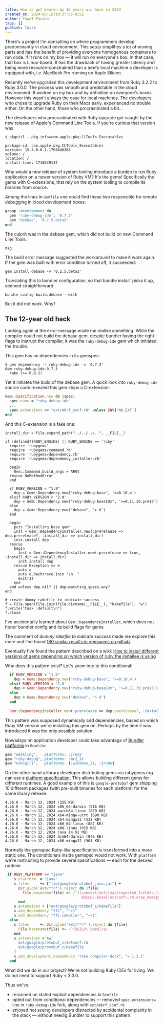 ```yaml
---
title: How to get beaten by 16 years old hack in 2024
created_at: 2024-03-15T10:37:05.835Z
author: Paweł Pacana
tags: []
publish: false
---
```


There's a project I'm consulting on where programmers develop predominantly in cloud environment. This setup simplifies a lot of moving parts and has the benefit of providing everyone homogenous containers to run code. If it runs on my box — it will run on everyone's box. In that case, that box is Linux-based. It has the drawback of having greater latency and being more resource-constrained than a beefy local machine a developer is equipped with, i.e. MacBook Pro running on Apple Silicon.

Recently we've upgraded this development environment from Ruby 3.2.2 to Ruby 3.0.0. The process was smooth and predictable in the cloud environment. It worked on my box and by definition on everyone's boxes. However this wasn't always the case for local machines. The developers who chose to upgrade Ruby on their Macs early, experienced no trouble either. On the other hand, those who procrastinated a bit...

The developers who procrastinated with Ruby upgrade got caught by the new release of Apple's Command Line Tools. If you're curious that version was:

```
$ pkgutil --pkg-info=com.apple.pkg.CLTools_Executables

package-id: com.apple.pkg.CLTools_Executables
version: 15.3.0.0.1.1708646388
volume: /
location: /
install-time: 1710339117
```

Why would a new release of system tooling introduce a burden to run Ruby application on a newer version of Ruby VM? It's the gems! Specifically the gems with C-extensions, that rely on the system tooling to compile its binaries from source.

Among the lines in `Gemfile` one could find these two responsible for remote debugging in cloud development boxes:

```ruby
group :development do
  gem 'ruby-debug-ide', '0.7.3'
  gem 'debase', '0.2.5.beta2'
end
```

The culprit was in the debase gem, which did not build on new Command Line Tools. 

```
msg
```

The build error message suggested the workaround to make it work again. If the gem was built with error condition turned off, it succeeded:

```
gem install debase -v '0.2.5.beta2' 
```

Translating this to bundler configuration, so that bundle install` picks it up, seemed straightforward:

```
bundle config build.debase --with
```

But it did not work. Why? 

## The 12-year old hack

Looking again at the error message made me realise something. While the compiler could not build the debase gem, despite bundler having the right flags to instruct the compiler, it was the `ruby-debug-ide` gem which initiated the trouble.

This gem has no dependencies in its gemspec:
```
$ gem dependency -r ruby-debug-ide -v '0.7.3'
Gem ruby-debug-ide-0.7.3
  rake (>= 0.8.1)
```

Yet it initiates the build of the debase gem. A quick look into `ruby-debug-ide` source code revealed this gem ships a C-extension:

```ruby
Gem::Specification.new do |spec|
  spec.name = "ruby-debug-ide"
  ...
  spec.extensions << "ext/mkrf_conf.rb" unless ENV['NO_EXT']
end
```

And this C-extension is a fake one:

```
install_dir = File.expand_path("../../../..", __FILE__)

if !defined?(RUBY_ENGINE) || RUBY_ENGINE == 'ruby'
  require 'rubygems'
  require 'rubygems/command.rb'
  require 'rubygems/dependency.rb'
  require 'rubygems/dependency_installer.rb'

  begin
    Gem::Command.build_args = ARGV
  rescue NoMethodError
  end

  if RUBY_VERSION < "1.9"
    dep = Gem::Dependency.new("ruby-debug-base", '>=0.10.4')
  elsif RUBY_VERSION < '2.0'
    dep = Gem::Dependency.new("ruby-debug-base19x", '>=0.11.30.pre15')
  else
    dep = Gem::Dependency.new("debase", '> 0')
  end

  begin
    puts "Installing base gem"
    inst = Gem::DependencyInstaller.new(:prerelease => dep.prerelease?, :install_dir => install_dir)
    inst.install dep
  rescue
    begin
      inst = Gem::DependencyInstaller.new(:prerelease => true, :install_dir => install_dir)
      inst.install dep
    rescue Exception => e
      puts e
      puts e.backtrace.join "\n  "
      exit(1)
    end
  end unless dep.nil? || dep.matching_specs.any?
end

# create dummy rakefile to indicate success
f = File.open(File.join(File.dirname(__FILE__), "Rakefile"), "w")
f.write("task :default\n")
f.close
```

I've accidentally learned about `Gem::DependencyInstaller`, which does not honor bundler config and its build flags for gems. 

The comment of _dummy rakefile to indicate success_ made me explore this more and I've found [180 similar results in gemspecs on github](https://github.com/search?q=path%3A*.gemspec+ext%2Fmkrf_conf.rb&type=code&ref=advsearch).

Eventually I've found the pattern described on a wiki:
[How to install different versions of gems depending on which version of ruby the installee is using](https://en.wikibooks.org/wiki/Ruby_Programming/RubyGems#How_to_install_different_versions_of_gems_depending_on_which_version_of_ruby_the_installee_is_using)

Why does this pattern exist? Let's zoom into to this conditional:

```ruby
  if RUBY_VERSION < "1.9"
    dep = Gem::Dependency.new("ruby-debug-base", '>=0.10.4')
  elsif RUBY_VERSION < '2.0'
    dep = Gem::Dependency.new("ruby-debug-base19x", '>=0.11.30.pre15')
  else
    dep = Gem::Dependency.new("debase", '> 0')
  end
  
  Gem::DependencyInstaller.new(:prerelease => dep.prerelease?, :install_dir => install_dir).install(dep)
```

This pattern was supposed dynamically add dependencies, based on which Ruby VM version we're installing this gem on. Perhaps by the time it was introduced it was the only possible solution.

Nowadays nn application developer could take advantage of [Bundler platforms](https://bundler.io/v2.5/man/gemfile.5.html#PLATFORMS) in `Gemfile`:

```ruby
gem "weakling",   platforms: :jruby
gem "ruby-debug", platforms: :mri_31
gem "nokogiri",   platforms: [:windows_31, :jruby]
```

On the other hand a library developer distributing gems via rubygems.org can use a [platform specification](https://guides.rubygems.org/specification-reference/#platform=). This allows building different gems for different runtimes. 
A good example of this is `google-protobuf` gem shipping 10 different packages (with pre-built binaries for each platform) for the same library release.

```
4.26.0 - March 12, 2024 (255 KB)
4.26.0 - March 12, 2024 x86_64-darwin (916 KB)
4.26.0 - March 12, 2024 aarch64-linux (879 KB)
4.26.0 - March 12, 2024 x64-mingw-ucrt (698 KB)
4.26.0 - March 12, 2024 x64-mingw32 (532 KB)
4.26.0 - March 12, 2024 x86_64-linux (887 KB)
4.26.0 - March 12, 2024 x86-linux (915 KB)
4.26.0 - March 12, 2024 java (4.92 MB)
4.26.0 - March 12, 2024 arm64-darwin (876 KB)
4.26.0 - March 12, 2024 x86-mingw32 (901 KB)
```

Normally the gemspec Ruby-like specification is transformed into a more static one. The conditionals inside gemspec would not work. With `platform` we're instructing to provide several specifications — each for the desired runtime.

```ruby
 if RUBY_PLATFORM == "java"
    s.platform  = "java"
    s.files     += ["lib/google/protobuf_java.jar"] +
      Dir.glob('ext/**/*').reject do |file|
        File.basename(file) =~ /^((convert|defs|map|repeated_field)\.[ch]|
                                   BUILD\.bazel|extconf\.rb|wrap_memcpy\.c)$/x
      end
    s.extensions = ["ext/google/protobuf_c/Rakefile"]
    s.add_dependency "ffi", "~>1"
    s.add_dependency "ffi-compiler", "~>1"
  else
    s.files     += Dir.glob('ext/**/*').reject do |file|
      File.basename(file) =~ /^(BUILD\.bazel)$/
    end
    s.extensions = %w[
      ext/google/protobuf_c/extconf.rb
      ext/google/protobuf_c/Rakefile
    ]
    s.add_development_dependency "rake-compiler-dock", "= 1.2.1"
  end
```


What did we do in our project? We're not building Ruby IDEs for living. We do not need to support Ruby < 3.3.0.

Thus we've:

* remained on stated explicit dependencies in `Gemfile`
* opted out from conditional dependencies — removed `spec.extensions=` line in `ruby-debug-ide` fork, along with `ext/mkrf_conf.rb`
* enjoyed not seeing developers distracted by accidental complexity in the stack — without needig Bundler to support this pattern

